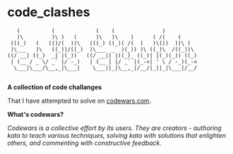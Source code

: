 # code_clashes
~~~                                                             
   (          (             (    (               )           
   )\         )\ )   (      )\   )\    )      ( /(    (      
 (((_)   (   (()/(  ))\   (((_) ((_)( /(  (   )\())  ))\ (   
 )\___   )\   ((_))/((_)  )\___  _  )(_)) )\ ((_)\  /((_))\  
((/ __| ((_)  _| |(_))   ((/ __|| |((_)_ ((_)| |(_)(_)) ((_) 
 | (__ / _ \/ _` |/ -_)   | (__ | |/ _` |(_-<| ' \ / -_)(_-< 
  \___|\___/\__,_|\___|    \___||_|\__,_|/__/|_||_|\___|/__/ 
                                                             
~~~

**A collection of code challanges**

That I have attempted to solve on [codewars.com](https://codewars.com).

**What's codewars?**

*Codewars is a collective effort by its users. They are creators - authoring kata to teach various techniques, solving kata with solutions that enlighten others, and commenting with constructive feedback.*